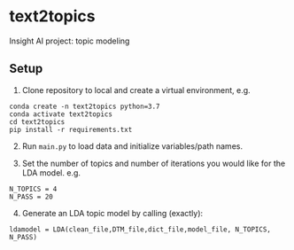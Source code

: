 # text2topics
Insight AI project: topic modeling 

## Setup 

1. Clone repository to local and create a virtual environment, e.g. 

```
conda create -n text2topics python=3.7 
conda activate text2topics
cd text2topics 
pip install -r requirements.txt 
```

2. Run ```main.py``` to load data and initialize variables/path names. 

3. Set the number of topics and number of iterations you would like for the LDA model. e.g. 

``` 
N_TOPICS = 4
N_PASS = 20
``` 

4. Generate an LDA topic model by calling (exactly): 

```
ldamodel = LDA(clean_file,DTM_file,dict_file,model_file, N_TOPICS, N_PASS)
``` 





